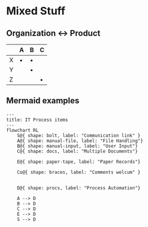# Mixed Stuff

## Organization <-> Product

||A|B|C|
|-|-|-|-|
|X|•|•||
|Y||•||
|Z|||•|


## Mermaid examples
```mermaid
---
title: IT Process items
---
flowchart RL
    S@{ shape: bolt, label: "Communication link" }
    A@{ shape: manual-file, label: "File Handling"}
    B@{ shape: manual-input, label: "User Input"}
    C@{ shape: docs, label: "Multiple Documents"}
    
    E@{ shape: paper-tape, label: "Paper Records"}

    Co@{ shape: braces, label: "Comments welcum" }


    D@{ shape: procs, label: "Process Automation"}

    A --> D
    B --> D
    C --> D
    E --> D
    S --> D

```
